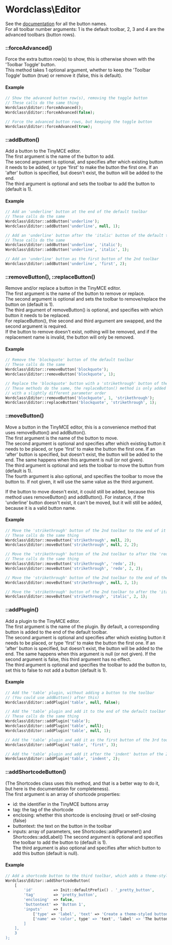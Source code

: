# Wordclass\Editor

See the [documentation](https://www.tinymce.com/docs-3x/reference/buttons/) for all the button names.  
For all toolbar number arguments: 1 is the default toolbar, 2, 3 and 4 are the advanced toolbars (button rows).

### ::forceAdvanced()
Force the extra button row(s) to show, this is otherwise shown with the 'Toolbar Toggle' button.  
This method takes 1 optional argument, whether to keep the 'Toolbar Toggle' button (true) or remove it (false, this is default).

#### Example
```php
// Show the advanced button row(s), removing the toggle button
// These calls do the same thing
Wordclass\Editor::forceAdvanced();
Wordclass\Editor::forceAdvanced(false);

// Force the advanced button rows, but keeping the toggle button
Wordclass\Editor::forceAdvanced(true);
```

### ::addButton()
Add a button to the TinyMCE editor.  
The first argument is the name of the button to add.  
The second argument is optional, and specifies after which existing button it needs to be added, or type 'first' to make the button the first one. If an 'after' button is specified, but doesn't exist, the button will be added to the end.  
The third argument is optional and sets the toolbar to add the button to (default is 1).

#### Example
```php
// Add an 'underline' button at the end of the default toolbar
// These calls do the same
Wordclass\Editor::addButton('underline');
Wordclass\Editor::addButton('underline', null, 1);

// Add an 'underline' button after the 'italic' button of the default toolbar
// These calls do the same
Wordclass\Editor::addButton('underline', 'italic');
Wordclass\Editor::addButton('underline', 'italic', 1);

// Add an 'underline' button as the first button of the 2nd toolbar
Wordclass\Editor::addButton('underline', 'first', 2);
```

### ::removeButton(), ::replaceButton()
Remove and/or replace a button in the TinyMCE editor.  
The first argument is the name of the button to remove or replace.  
The second argument is optional and sets the toolbar to remove/replace the button on (default is 1).  
The third argument of removeButton() is optional, and specifies with which button it needs to be replaced.  
For replaceButton(), thie second and third argument are swapped, and the second argument is required.  
If the button to remove doesn't exist, nothing will be removed, and if the replacement name is invalid, the button will only be removed.

#### Example
```php
// Remove the 'blockquote' button of the default toolbar
// These calls do the same
Wordclass\Editor::removeButton('blockquote');
Wordclass\Editor::removeButton('blockquote', 1);

// Replace the 'blockquote' button with a 'strikethrough' button of the default toolbar
// These methods do the same, the replaceButton() method is only added for semantics,
// with a slightly different parameter order
Wordclass\Editor::removeButton('blockquote', 1, 'strikethrough');
Wordclass\Editor::replaceButton('blockquote', 'strikethrough', 1);
```

### ::moveButton()
Move a button in the TinyMCE editor, this is a convenience method that uses removeButton() and addButton().  
The first argument is the name of the button to move.  
The second argument is optional and specifies after which existing button it needs to be placed, or type 'first' to make the button the first one. If an 'after' button is specified, but doesn't exist, the button will be added to the end. The same happens when this argument is null (or not given).  
The third argument is optional and sets the toolbar to move the button from (default is 1).  
The fourth argument is also optional, and specifies the toolbar to move the button to. If not given, it will use the same value as the third argument.

If the button to move doesn't exist, it could still be added, because this method uses removeButton() and addButton(). For instance, if the 'underline' button doesn't exist, it can't be moved, but it will still be added, because it is a valid button name.

#### Example
```php
// Move the 'strikethrough' button of the 2nd toolbar to the end of it
// These calls do the same thing
Wordclass\Editor::moveButton('strikethrough', null, 2);
Wordclass\Editor::moveButton('strikethrough', null, 2, 2);

// Move the 'strikethrough' button of the 2nd toolbar to after the 'redo' button of it
// These calls do the same thing
Wordclass\Editor::moveButton('strikethrough', 'redo', 2);
Wordclass\Editor::moveButton('strikethrough', 'redo', 2, 2);

// Move the 'strikethrough' button of the 2nd toolbar to the end of the default toolbar
Wordclass\Editor::moveButton('strikethrough', null, 2, 1);

// Move the 'strikethrough' button of the 2nd toolbar to after the 'italic' button of the default toolbar
Wordclass\Editor::moveButton('strikethrough', 'italic', 2, 1);
```

### ::addPlugin()
Add a plugin to the TinyMCE editor.  
The first argument is the name of the plugin. By default, a corresponding button is added to the end of the default toolbar.  
The second argument is optional and specifies after which existing button it needs to be placed, or type 'first' to make the button the first one. If an 'after' button is specified, but doesn't exist, the button will be added to the end. The same happens when this argument is null (or not given). If the second argument is false, this third argument has no effect.  
The third argument is optional and specifies the toolbar to add the button to, set this to false to not add a button (default is 1).

#### Example
```php
// Add the 'table' plugin, without adding a button to the toolbar
// (You could use addButton() after this)
Wordclass\Editor::addPlugin('table', null, false);

// Add the 'table' plugin and add it to the end of the default toolbar
// These calls do the same thing
Wordclass\Editor::addPlugin('table');
Wordclass\Editor::addPlugin('table', null);
Wordclass\Editor::addPlugin('table', null, 1);

// Add the 'table' plugin and add it as the first button of the 3rd toolbar
Wordclass\Editor::addPlugin('table', 'first', 3);

// Add the 'table' plugin and add it after the 'indent' button of the 2nd toolbar
Wordclass\Editor::addPlugin('table', 'indent', 2);
```

### ::addShortcodeButton()
(The Shortcodes class uses this method, and that is a better way to do it, but here is the documentation for completeness).  
The first argument is an array of shortcode properties:  
* id: the identifier in the TinyMCE buttons array
* tag: the tag of the shortcode
* enclosing: whether this shortcode is enclosing (true) or self-closing (false)
* buttontext: the text on the button in the toolbar
* inputs: array of parameters, see Shortcodes::addParameter() and Shortcodes::addLabel()
The second argument is optional and specifies the toolbar to add the button to (default is 1).  
The third argument is also optional and specifies after which button to add this button (default is null).

#### Example
```php
// Add a shortcode button to the third toolbar, which adds a theme-styled button
Wordclass\Editor::addShortcodeButton(
    [
        'id'         => Init::defaultPrefix() . '_pretty_button',
        'tag'        => 'pretty_button',
        'enclosing'  => false,
        'buttontext' => 'Button 1',
        'inputs'     => [
            ['type' => 'label', 'text' => 'Create a theme-styled button'],
            ['name' => 'color', type' => 'text', 'label' => 'The button color']
        ]
    ],
    3
);
```
